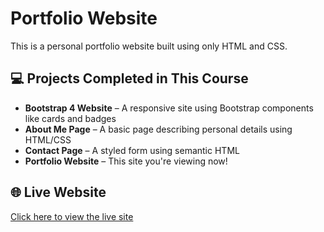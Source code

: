 # Portfolio Website

This is a personal portfolio website built using only HTML and CSS.

## 💻 Projects Completed in This Course

- **Bootstrap 4 Website** – A responsive site using Bootstrap components like cards and badges
- **About Me Page** – A basic page describing personal details using HTML/CSS
- **Contact Page** – A styled form using semantic HTML
- **Portfolio Website** – This site you're viewing now!

## 🌐 Live Website

[Click here to view the live site](https://abulurxn.github.io/portfolio-website/)
